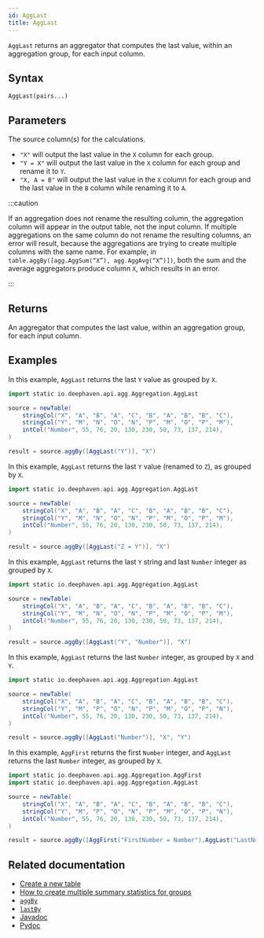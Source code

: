 ```yaml
---
id: AggLast
title: AggLast
---
```


`AggLast` returns an aggregator that computes the last value, within an aggregation group, for each input column.

## Syntax

```
AggLast(pairs...)
```

## Parameters

<ParamTable>
<Param name="pairs" type="String...">

The source column(s) for the calculations.

- `"X"` will output the last value in the `X` column for each group.
- `"Y = X"` will output the last value in the `X` column for each group and rename it to `Y`.
- `"X, A = B"` will output the last value in the `X` column for each group and the last value in the `B` column while renaming it to `A`.

</Param>
</ParamTable>

:::caution

If an aggregation does not rename the resulting column, the aggregation column will appear in the output table, not the input column. If multiple aggregations on the same column do not rename the resulting columns, an error will result, because the aggregations are trying to create multiple columns with the same name. For example, in `table.aggBy([agg.AggSum(“X”), agg.AggAvg(“X”)])`, both the sum and the average aggregators produce column `X`, which results in an error.

:::

## Returns

An aggregator that computes the last value, within an aggregation group, for each input column.

## Examples

In this example, `AggLast` returns the last `Y` value as grouped by `X`.

```groovy order=source,result
import static io.deephaven.api.agg.Aggregation.AggLast

source = newTable(
    stringCol("X", "A", "B", "A", "C", "B", "A", "B", "B", "C"),
    stringCol("Y", "M", "N", "O", "N", "P", "M", "O", "P", "M"),
    intCol("Number", 55, 76, 20, 130, 230, 50, 73, 137, 214),
)

result = source.aggBy([AggLast("Y")], "X")
```

In this example, `AggLast` returns the last `Y` value (renamed to `Z`), as grouped by `X`.

```groovy order=source,result
import static io.deephaven.api.agg.Aggregation.AggLast

source = newTable(
    stringCol("X", "A", "B", "A", "C", "B", "A", "B", "B", "C"),
    stringCol("Y", "M", "N", "O", "N", "P", "M", "O", "P", "M"),
    intCol("Number", 55, 76, 20, 130, 230, 50, 73, 137, 214),
)

result = source.aggBy([AggLast("Z = Y")], "X")
```

In this example, `AggLast` returns the last `Y` string and last `Number` integer as grouped by `X`.

```groovy order=source,result
import static io.deephaven.api.agg.Aggregation.AggLast

source = newTable(
    stringCol("X", "A", "B", "A", "C", "B", "A", "B", "B", "C"),
    stringCol("Y", "M", "N", "O", "N", "P", "M", "O", "P", "M"),
    intCol("Number", 55, 76, 20, 130, 230, 50, 73, 137, 214),
)

result = source.aggBy([AggLast("Y", "Number")], "X")
```

In this example, `AggLast` returns the last `Number` integer, as grouped by `X` and `Y`.

```groovy order=source,result
import static io.deephaven.api.agg.Aggregation.AggLast

source = newTable(
    stringCol("X", "A", "B", "A", "C", "B", "A", "B", "B", "C"),
    stringCol("Y", "M", "P", "O", "N", "P", "M", "O", "P", "N"),
    intCol("Number", 55, 76, 20, 130, 230, 50, 73, 137, 214),
)

result = source.aggBy([AggLast("Number")], "X", "Y")
```

In this example, `AggFirst` returns the first `Number` integer, and `AggLast` returns the last `Number` integer, as grouped by `X`.

```groovy order=source,result
import static io.deephaven.api.agg.Aggregation.AggFirst
import static io.deephaven.api.agg.Aggregation.AggLast

source = newTable(
    stringCol("X", "A", "B", "A", "C", "B", "A", "B", "B", "C"),
    stringCol("Y", "M", "P", "O", "N", "P", "M", "O", "P", "N"),
    intCol("Number", 55, 76, 20, 130, 230, 50, 73, 137, 214),
)

result = source.aggBy([AggFirst("FirstNumber = Number"),AggLast("LastNumber = Number")], "X")
```

## Related documentation

- [Create a new table](../../../how-to-guides/new-table.md)
- [How to create multiple summary statistics for groups](../../../how-to-guides/combined-aggregations.md)
- [`aggBy`](./aggBy.md)
- [`lastBy`](./lastBy.md)
- [Javadoc](<https://deephaven.io/core/javadoc/io/deephaven/api/agg/Aggregation.html#AggLast(java.lang.String...)>)
- [Pydoc](https://deephaven.io/core/pydoc/code/deephaven.AggregationFactory.html#deephaven.AggregationFactory.AggLast)
